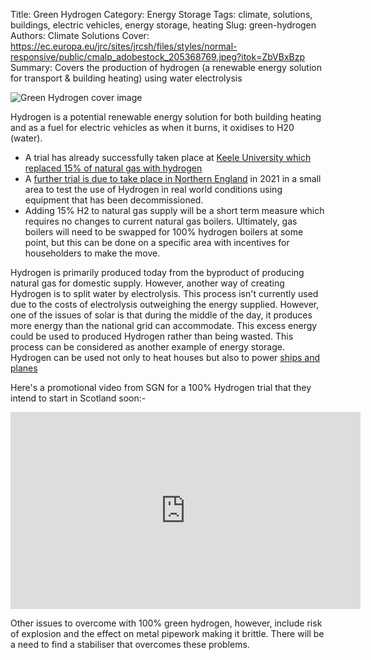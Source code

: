 Title: Green Hydrogen
Category: Energy Storage
Tags: climate, solutions, buildings, electric vehicles, energy storage, heating
Slug: green-hydrogen
Authors: Climate Solutions
Cover: https://ec.europa.eu/jrc/sites/jrcsh/files/styles/normal-responsive/public/cmalp_adobestock_205368769.jpeg?itok=ZbVBxBzp
Summary: Covers the production of hydrogen (a renewable energy solution for transport & building heating) using water electrolysis

![Green Hydrogen cover image](https://ec.europa.eu/jrc/sites/jrcsh/files/styles/normal-responsive/public/cmalp_adobestock_205368769.jpeg?itok=ZbVBxBzp)

Hydrogen is a potential renewable energy solution for both building heating and as a fuel for electric vehicles as when it burns, it oxidises to H20 (water).

* A trial has already successfully taken place at [Keele University which replaced 15% of natural gas with hydrogen](https://www.theguardian.com/environment/2020/jan/24/hydrogen-uk-gas-grid-keele-university)
* A <a href="https://www.nationalgrid.com/5-aug-2020-national-grid-launch-ps10m-trial-project-test-if-hydrogen-can-heat-homes-and-industry">further trial is due to take place in Northern England</a> in 2021 in a small area to 
test the use of Hydrogen in real world conditions using equipment that has been decommissioned.
* Adding 15% H2 to natural gas supply will be a short term measure which requires no changes to current natural gas boilers. Ultimately, gas boilers will need to be swapped for 100% hydrogen boilers at some point, but this can be done on a specific area with incentives for householders to make the move. 

Hydrogen is primarily produced today from the byproduct of producing natural gas for domestic supply. However, another way of creating Hydrogen is to split water by electrolysis. 
This process isn't currently used due to the costs of electrolysis outweighing the energy supplied. 
However, one of the issues of solar is that during the middle of the day, it produces more energy than the national grid can accommodate. 
This excess energy could be used to produced Hydrogen rather than being wasted.  This process can be considered as another example of energy storage. 
Hydrogen can be used not only to heat houses but also to power <a href="transport.html#ships_and_planes">ships and planes</a>

Here's a promotional video from SGN for a 100% Hydrogen trial that they intend to start in Scotland soon:-

<iframe width="560" height="315" src="https://www.youtube.com/embed/MDS6NFBrGX4" frameborder="0" allow="accelerometer; autoplay; clipboard-write; encrypted-media; gyroscope; picture-in-picture" allowfullscreen></iframe>

Other issues to overcome with 100% green hydrogen, however, include risk of explosion and the effect on metal pipework making it brittle. 
There will be a need to find a stabiliser that overcomes these problems.